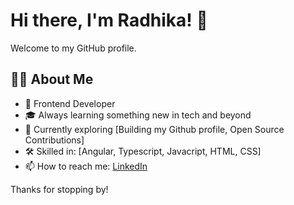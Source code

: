 # Hi there, I'm Radhika! 👋

Welcome to my GitHub profile.

## 👩‍💻 About Me

- 💼 Frontend Developer 
- 🎓 Always learning something new in tech and beyond
- 🌱 Currently exploring [Building my Github profile, Open Source Contributions]
- 🛠️ Skilled in: [Angular, Typescript, Javacript, HTML, CSS]
- 📫 How to reach me: [LinkedIn](https://www.linkedin.com/in/radhika-agnihotri/)

Thanks for stopping by!
